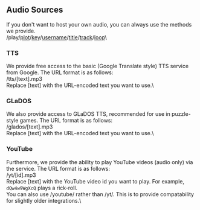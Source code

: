 ## Audio Sources
If you don't want to host your own audio, you can always use the methods we provide.\
/play/[plot](#plot)/[key](#key)/[username](#username)/[title](#title)/[track](#track)/[loop](#loop)\
### TTS
We provide free access to the basic (Google Translate style) TTS service from Google. The URL format is as follows:\
/tts/[text].mp3\
Replace [text] with the URL-encoded text you want to use.\
### GLaDOS
We also provide access to GLaDOS TTS, recommended for use in puzzle-style games. The URL format is as follows:\
/glados/[text].mp3\
Replace [text] with the URL-encoded text you want to use.\
### YouTube
Furthermore, we provide the ability to play YouTube videos (audio only) via the service. The URL format is as follows:\
/yt/[id].mp3\
Replace [text] with the YouTube video id you want to play. For example, `dQw4w9WgXcQ` plays a rick-roll.\
You can also use /youtube/ rather than /yt/. This is to provide compatability for slightly older integrations.\
